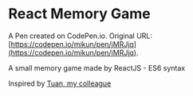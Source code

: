 # React Memory Game 

A Pen created on CodePen.io. Original URL: [https://codepen.io/mikun/pen/jMRJjq](https://codepen.io/mikun/pen/jMRJjq).

A small memory game made by ReactJS - ES6 syntax

Inspired by [Tuan, my colleague](https://www.facebook.com/nguyen.tuan192)